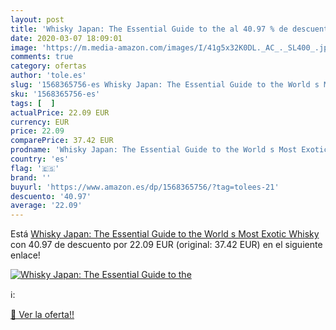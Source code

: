 ```yaml
---
layout: post
title: 'Whisky Japan: The Essential Guide to the al 40.97 % de descuento'
date: 2020-03-07 18:09:01
image: 'https://m.media-amazon.com/images/I/41g5x32K0DL._AC_._SL400_.jpg'
comments: true
category: ofertas
author: 'tole.es'
slug: '1568365756-es Whisky Japan: The Essential Guide to the World s Most...'
sku: '1568365756-es'
tags: [  ]
actualPrice: 22.09 EUR
currency: EUR
price: 22.09
comparePrice: 37.42 EUR
prodname: 'Whisky Japan: The Essential Guide to the World s Most Exotic Whisky'
country: 'es'
flag: '🇪🇸'
brand: ''
buyurl: 'https://www.amazon.es/dp/1568365756/?tag=tolees-21'
descuento: '40.97'
average: '22.09'
---
```


Está [Whisky Japan: The Essential Guide to the World s Most Exotic Whisky](https://www.amazon.es/dp/1568365756/?tag=tolees-21) con 40.97 de descuento por 22.09 EUR (original: 37.42 EUR) en el siguiente enlace!

[![Whisky Japan: The Essential Guide to the](https://m.media-amazon.com/images/I/41g5x32K0DL._AC_._SL400_.jpg)](https://www.amazon.es/dp/1568365756/?tag=tolees-21)

ℹ️:


[🛒 Ver la oferta!!](https://www.amazon.es/dp/1568365756/?tag=tolees-21)
